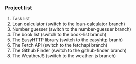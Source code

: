 ### Project list
1. Task list
2. Loan calculator (switch to the loan-calculator branch)
3. Number guesser (switch to the number-guesser branch)
4. The book list (switch to the book-list branch)
5. The EasyHTTP library (switch to the easyhttp branh)
6. The Fetch API (switch to the fetchapi branch)
7. The Github Finder (switch to the github-finder branch)
8. The WeatherJS (switch to the weather-js branch)